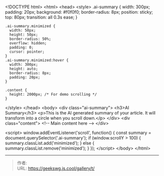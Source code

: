 # 

&lt;!DOCTYPE html&gt;
&lt;html&gt;
&lt;head&gt;
  &lt;style&gt;
    .ai-summary {
      width: 300px;
      padding: 20px;
      background: #f0f0f0;
      border-radius: 8px;
      position: sticky;
      top: 80px;
      transition: all 0.3s ease;
    }

    .ai-summary.minimized {
      width: 50px;
      height: 50px;
      border-radius: 50%;
      overflow: hidden;
      padding: 0;
      cursor: pointer;
    }
    .ai-summary.minimized:hover {
      width: 300px;
      height: auto;
      border-radius: 8px;
      padding: 20px;
    }

    .content {
      height: 2000px; /* For demo scrolling */
    }
  &lt;/style&gt;
&lt;/head&gt;
&lt;body&gt;
  &lt;div class=&#34;ai-summary&#34;&gt;
    &lt;h3&gt;AI Summary&lt;/h3&gt;
    &lt;p&gt;This is the AI generated summary of your article. It will transform into a circle when you scroll down.&lt;/p&gt;
  &lt;/div&gt;
  &lt;div class=&#34;content&#34;&gt;
    &lt;!-- Main content here --&gt;
  &lt;/div&gt;

  &lt;script&gt;
    window.addEventListener(&#39;scroll&#39;, function() {
      const summary = document.querySelector(&#39;.ai-summary&#39;);
      if (window.scrollY &gt; 100) {
        summary.classList.add(&#39;minimized&#39;);
      } else {
        summary.classList.remove(&#39;minimized&#39;);
      }
    });
  &lt;/script&gt;
&lt;/body&gt;
&lt;/html&gt;

---

> 作者:   
> URL: https://geekswg.js.cool/gallery/t/  

